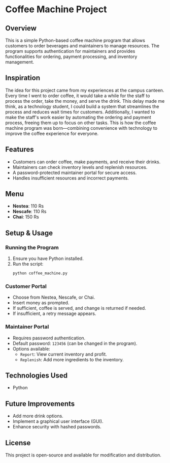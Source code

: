 # Coffee Machine Project

## Overview

This is a simple Python-based coffee machine program that allows customers to order beverages and maintainers to manage resources. The program supports authentication for maintainers and provides functionalities for ordering, payment processing, and inventory management.

## Inspiration

The idea for this project came from my experiences at the campus canteen. Every time I went to order coffee, it would take a while for the staff to process the order, take the money, and serve the drink. This delay made me think, as a technology student, I could build a system that streamlines the process and reduces wait times for customers. Additionally, I wanted to make the staff's work easier by automating the ordering and payment process, freeing them up to focus on other tasks. This is how the coffee machine program was born—combining convenience with technology to improve the coffee experience for everyone.

## Features

- Customers can order coffee, make payments, and receive their drinks.
- Maintainers can check inventory levels and replenish resources.
- A password-protected maintainer portal for secure access.
- Handles insufficient resources and incorrect payments.

## Menu

- **Nestea**: 110 Rs
- **Nescafe**: 110 Rs
- **Chai**: 150 Rs

## Setup & Usage

### Running the Program

1. Ensure you have Python installed.
2. Run the script:
   ```sh
   python coffee_machine.py
   ```

### Customer Portal

- Choose from Nestea, Nescafe, or Chai.
- Insert money as prompted.
- If sufficient, coffee is served, and change is returned if needed.
- If insufficient, a retry message appears.

### Maintainer Portal

- Requires password authentication.
- Default password: `123456` (can be changed in the program).
- Options available:
  - `Report`: View current inventory and profit.
  - `Replenish`: Add more ingredients to the inventory.

## Technologies Used

- Python

## Future Improvements

- Add more drink options.
- Implement a graphical user interface (GUI).
- Enhance security with hashed passwords.

## License

This project is open-source and available for modification and distribution.
